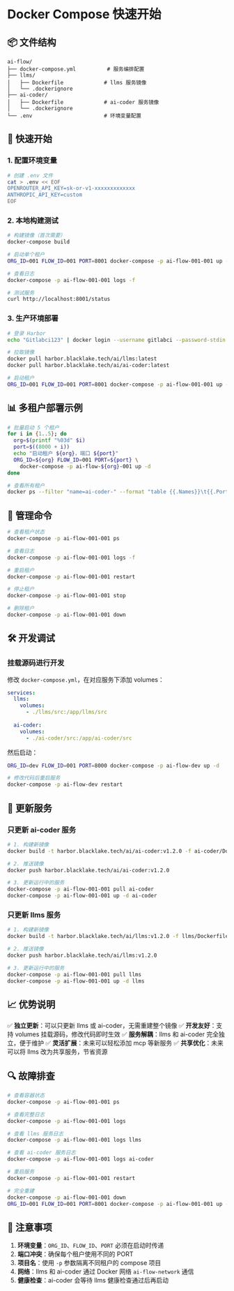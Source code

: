# Docker Compose 快速开始

## 📦 文件结构

```
ai-flow/
├── docker-compose.yml          # 服务编排配置
├── llms/
│   ├── Dockerfile             # llms 服务镜像
│   └── .dockerignore
├── ai-coder/
│   ├── Dockerfile             # ai-coder 服务镜像
│   └── .dockerignore
└── .env                       # 环境变量配置
```

## 🚀 快速开始

### 1. 配置环境变量

```bash
# 创建 .env 文件
cat > .env << EOF
OPENROUTER_API_KEY=sk-or-v1-xxxxxxxxxxxxx
ANTHROPIC_API_KEY=custom
EOF
```

### 2. 本地构建测试

```bash
# 构建镜像（首次需要）
docker-compose build

# 启动单个租户
ORG_ID=001 FLOW_ID=001 PORT=8001 docker-compose -p ai-flow-001-001 up -d

# 查看日志
docker-compose -p ai-flow-001-001 logs -f

# 测试服务
curl http://localhost:8001/status
```

### 3. 生产环境部署

```bash
# 登录 Harbor
echo "Gitlabci123" | docker login --username gitlabci --password-stdin harbor.blacklake.tech

# 拉取镜像
docker pull harbor.blacklake.tech/ai/llms:latest
docker pull harbor.blacklake.tech/ai/ai-coder:latest

# 启动租户
ORG_ID=001 FLOW_ID=001 PORT=8001 docker-compose -p ai-flow-001-001 up -d
```

## 📊 多租户部署示例

```bash
# 批量启动 5 个租户
for i in {1..5}; do
  org=$(printf "%03d" $i)
  port=$((8000 + i))
  echo "启动租户 ${org}，端口 ${port}"
  ORG_ID=${org} FLOW_ID=001 PORT=${port} \
    docker-compose -p ai-flow-${org}-001 up -d
done

# 查看所有租户
docker ps --filter "name=ai-coder-" --format "table {{.Names}}\t{{.Ports}}\t{{.Status}}"
```

## 🔧 管理命令

```bash
# 查看租户状态
docker-compose -p ai-flow-001-001 ps

# 查看日志
docker-compose -p ai-flow-001-001 logs -f

# 重启租户
docker-compose -p ai-flow-001-001 restart

# 停止租户
docker-compose -p ai-flow-001-001 stop

# 删除租户
docker-compose -p ai-flow-001-001 down
```

## 🛠️ 开发调试

### 挂载源码进行开发

修改 `docker-compose.yml`，在对应服务下添加 volumes：

```yaml
services:
  llms:
    volumes:
      - ./llms/src:/app/llms/src
  
  ai-coder:
    volumes:
      - ./ai-coder/src:/app/ai-coder/src
```

然后启动：

```bash
ORG_ID=dev FLOW_ID=001 PORT=8000 docker-compose -p ai-flow-dev up -d

# 修改代码后重启服务
docker-compose -p ai-flow-dev restart
```

## 🔄 更新服务

### 只更新 ai-coder 服务

```bash
# 1. 构建新镜像
docker build -t harbor.blacklake.tech/ai/ai-coder:v1.2.0 -f ai-coder/Dockerfile ai-coder/

# 2. 推送镜像
docker push harbor.blacklake.tech/ai/ai-coder:v1.2.0

# 3. 更新运行中的服务
docker-compose -p ai-flow-001-001 pull ai-coder
docker-compose -p ai-flow-001-001 up -d ai-coder
```

### 只更新 llms 服务

```bash
# 1. 构建新镜像
docker build -t harbor.blacklake.tech/ai/llms:v1.2.0 -f llms/Dockerfile llms/

# 2. 推送镜像
docker push harbor.blacklake.tech/ai/llms:v1.2.0

# 3. 更新运行中的服务
docker-compose -p ai-flow-001-001 pull llms
docker-compose -p ai-flow-001-001 up -d llms
```

## 📈 优势说明

✅ **独立更新**：可以只更新 llms 或 ai-coder，无需重建整个镜像
✅ **开发友好**：支持 volumes 挂载源码，修改代码即时生效
✅ **服务解耦**：llms 和 ai-coder 完全独立，便于维护
✅ **灵活扩展**：未来可以轻松添加 mcp 等新服务
✅ **共享优化**：未来可以将 llms 改为共享服务，节省资源

## 🔍 故障排查

```bash
# 查看容器状态
docker-compose -p ai-flow-001-001 ps

# 查看完整日志
docker-compose -p ai-flow-001-001 logs

# 查看 llms 服务日志
docker-compose -p ai-flow-001-001 logs llms

# 查看 ai-coder 服务日志
docker-compose -p ai-flow-001-001 logs ai-coder

# 重启服务
docker-compose -p ai-flow-001-001 restart

# 完全重建
docker-compose -p ai-flow-001-001 down
ORG_ID=001 FLOW_ID=001 PORT=8001 docker-compose -p ai-flow-001-001 up -d --build
```

## 📝 注意事项

1. **环境变量**：`ORG_ID`、`FLOW_ID`、`PORT` 必须在启动时传递
2. **端口冲突**：确保每个租户使用不同的 PORT
3. **项目名**：使用 `-p` 参数隔离不同租户的 compose 项目
4. **网络**：llms 和 ai-coder 通过 Docker 网络 `ai-flow-network` 通信
5. **健康检查**：ai-coder 会等待 llms 健康检查通过后再启动

